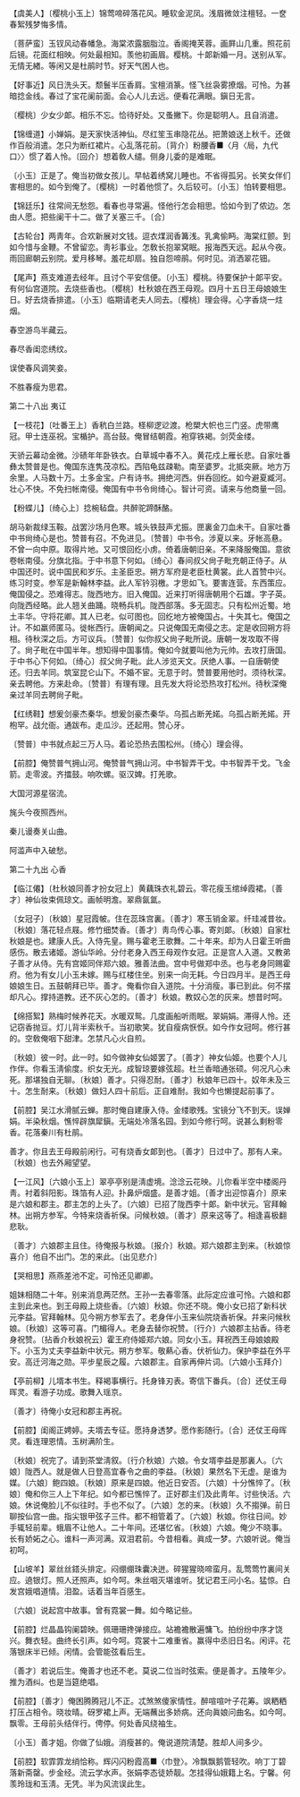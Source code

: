 <!-- { "loadSidebar": true } -->
【虞美人】〔樱桃小玉上〕锦莺啼碎落花风。睡软金泥凤。浅眉微敛注檀轻。一奁春絮残梦悔多情。

〔菩萨蛮〕玉钗风动春幡急。海棠浓露胭脂泣。香阁掩芙蓉。画屛山几重。照花前后镜。花面红相映。何处最相知。羡他初画眉。樱桃。十郞新婚一月。送别从军。无情无緖。等闲又是杜鹃时节。好天气困人也。 

【好事近】风日洗头天。颓鬟半压香肩。宝檀消篆。怪飞丝袅雾撩烟。可怜。为甚暗捻金线。春过了宝花阑前面。会心人儿去远。便看花满眼。鎭日无言。

〔樱桃〕少女少郞。相乐不忘。恰待好处。又蚤撇下。你是聪明人。且自消遣。 

【锦缠道】小婵娟。是天家快活神仙。尽红笙玉串隐花丛。把萧娘送上秋千。还做作百般消遣。怎只为断红裙片。心乱落花前。〔背介〕粉腰香■〈月〈局，九代口〉〉惯了着人怜。〔回介〕想着敎人缱。侧身儿委的是难眠。

〔小玉〕正是了。俺当初做女孩儿。早帖着绣窝儿睡也。不省得孤另。长笑女伴们害相思的。如今到俺了。〔樱桃〕一时着他惯了。久后较可。〔小玉〕怕转要相思。 

【锦廷乐】往常间无愁怨。看春也寻常遍。怪他行怎会相思。恰如今到了侬边。怎由人愿。把些阑干十二。做了关塞三千。〔合〕 

【古轮台】两靑年。合欢新展对文钱。逗衣煤润香篝浅。乳禽偷眄。海棠红颤。到如今惜与金鞭。不曾留恋。靑衫事业。怎敎长抱翠窝眠。报海西天远。起从今夜。雨回廊朝云别院。爱月移琴。羞花却扇。独自怨啼鹃。何时见。消洒翠花钿。

【尾声】燕支难道去经年。且讨个平安信便。〔小玉〕樱桃。待要保护十郞平安。有何仙宫道院。去烧些香也。〔樱桃〕杜秋娘在西王母观。四月十五日王母娘娘生日。好去烧香排遣。〔小玉〕临期请老夫人同去。〔樱桃〕理会得。心字香烧一炷烟。

春空游鸟半藏云。

春尽香闺恋绣纹。

误使春风调笑妾。

不胜春瘦为思君。 

第二十八出
夷讧

【一枝花】〔吐番王上〕香秔白兰路。柽柳逻逤渡。枪槊大帜也三门竖。虎带鹰冠。甲士连巫祝。宝楯护。高台鼓。俺冒结朝霞。袍穿铁褐。剑荧金缕。

天骄云幕动金微。沙碛年年卧铁衣。白草城中春不入。黄花戍上雁长悲。自家吐番彝太赞普是也。俺国东连隽茂凉松。西陷龟兹疎勒。南至婆罗。北抵突厥。地方万余里。人马数十万。土多金宝。户有诗书。拥绝河西。倂呑回纥。如今避夏臧河。壮心不快。不免扫帐南侵。俺国有中书令尙绮心。智计可资。请来与他商量一回。 

【粉蝶儿】〔绮心上〕捻椀毡盘。共醉驼蹄酥酪。

胡马新裁绿玉鞍。战罢沙场月色寒。城头铁鼓声尤振。匣裏金刀血未干。自家吐番中书尙绮心是也。赞普有召。不免进见。〔赞普〕中书令。涉夏以来。牙帐高悬。不曾一向中原。取得片地。又可恨回纥小虏。倚着唐朝旧亲。不来降服俺国。意欲卷帐南侵。分旗北指。于中书意下何如。〔绮心〕春间叔父尙子毗充朝正侍子。从中国还时。说中国民和岁乐。主圣臣忠。朔方军府是老臣杜黄裳。此人首赞中兴。练习时变。参军是新翰林李益。此人军钤羽檄。才思如飞。要害连营。东西策应。俺国侵之。恐难得志。陇西地方。旧入俺国。近来打听得唐朝用个石雄。字子英。向陇西经略。此人翘关曲踊。晓畅兵机。陇西部落。多无固志。只有松州近蜀。地土丰华。守将花卿。其人已老。似可图也。回纥地方被俺国占。十失其七。俺国之计。不如羸师匿马。徙帐西行。唐朝闻之。只说俺国无南侵之志。定是收回朔方将相。待秋深之后。方可议兵。〔赞普〕似你叔父尙子毗所说。唐朝一发攻取不得了。尙子毗在中国半年。想知得中国事情。俺如今就要叫他为元帅。去攻打唐国。于中书心下何如。〔绮心〕叔父尙子毗。此人涉览天文。厌绝人事。一自唐朝使还。归去羊同。筑室昆仑山下。不婚不宦。无意于时。赞普要用他时。须待秋深。亲去聘他。方来赴命。〔赞普〕有理有理。且先发大将论恐热攻打松州。待秋深俺亲过羊同去聘尙子毗。 

【红绣鞋】想爰剑豪杰秦华。想爰剑豪杰秦华。乌孤占断羌婼。乌孤占断羌婼。开枹罕。战允衙。通跋布。走瓜沙。还起用。赞心牙。

〔赞普〕中书就点起三万人马。着论恐热去围松州。〔绮心〕理会得。 

【前腔】俺赞普气拥山河。俺赞普气拥山河。中书智弄干戈。中书智弄干戈。飞金箭。走零波。齐擂鼓。响吹螺。驱汉婢。打羌歌。

大国河源星宿流。

旄头今夜照西州。

秦儿谩奏关山曲。

阿滥声中入破愁。 

第二十九出
心香

【临江僊】〔杜秋娘同善才扮女冠上〕黄藕珠衣礼碧云。零花瘦玉绾绰霞裙。〔善才〕神仙妆束佩琼文。画帧明澹。翠鼎氤氲。

〔女冠子〕〔秋娘〕星冠霞帔。住在蕊珠宫裏。〔善才〕寒玉销金翠。纤珪减昔妆。〔秋娘〕落花轻点屐。修竹细焚香。〔善才〕靑鸟传心事。寄刘郞。〔秋娘〕自家杜秋娘是也。建康人氏。入侍先皇。赐与霍老王歌舞。二十年来。却为人日霍王听曲感伤。散去诸姬。游仙华岭。分付老身入西王母观作女冠。正是宫人入道。又教弟子善才从侍。先有宫姬同伴郑六娘。雅善法曲。宫中号做郑中丞。也与老身同赐霍府。他为有女儿小玉未嫁。赐与红楼住坐。别来一向无耗。今日四月半。是西王母娘娘生日。五鼓朝拜已毕。善才。俺看你自入道院。十分消瘦。事已到此。何不摆却凡心。撑持道教。还不灰心怎的。〔善才〕秋娘。教奴心怎的灰来。想昔时呵。 

【绵搭絮】熟梅时候养花天。水暖双鸳。几度画船听雨眠。翠娟娟。滞得人怜。还记窃香抛豆。灯儿背半索秋千。当初歌笑。犹自瘦病恹恹。如今作女冠呵。修行甚的。空敎俺咽下甜津。怎禁凡心火自煎。

〔秋娘〕彼一时。此一时。如今做神女仙姬罢了。〔善才〕神女仙姬。也要个人儿作伴。你看玉淸偷度。织女无光。成智琼要嫁弦超。杜兰香暗通张硕。何况凡心未死。那堪独自无聊。〔秋娘〕善才。只得忍耐。〔善才〕秋娘年已四十。奴年未及三十。怎生耐来。〔秋娘〕做妇人四十前后。正自难耐。我如今也懒提起前事了。 

【前腔】吴江水滑腻云蝉。那时俺自建康入侍。金缕歌残。宝镜分飞不到天。误婵娟。半染秋烟。憔悴辟旗犀鎭。无端处冷落名园。到如今修行呵。说甚么剩粉零香。花落秦川有杜鹃。

善才。你且去王母殿前闲行。可有烧香女郞到也。〔善才〕日过中了。那有人来。〔秋娘〕也去外厢望望。 

【一江风】〔六娘小玉上〕翠亭亭别是淸虚境。淰淰云花映。儿你看半空中楼阁丹靑。衬着斜阳影。珠箔有人迎。扑鼻炉烟盛。是善才姐。〔善才出迎惊喜介〕原来是六娘和郡主。郡主怎的上头了。〔六娘〕已招了陇西李十郞。新中状元。官拜翰林。出朔方参军。今特来烧香祈保。问候秋娘。〔善才〕原来这等了。相逢喜极翻悲耿。

〔善才〕六娘郡主且住。待俺报与秋娘。〔报介〕秋娘。郑六娘郡主到来。〔秋娘惊喜介〕他自不出门。怎的来此。〔出见悲介〕 

【哭相思】燕燕差池不定。可怜还见卿卿。

姐妹相随二十年。别来消息两茫然。王孙一去春零落。此际定应谁可怜。六娘和郡主到此来也。到王母殿上烧些香。〔六娘〕秋娘。你还不晓。俺小女已招了新科状元李益。官拜翰林。见今朔方参军去了。老身伴小玉来仙院烧香祈保。幷来问候秋娘。〔秋娘〕这等可喜。门楣得人。老身去替你祝赞。〔行介〕六娘郡主拈香。待老身祝赞。〔拈香介秋娘祝云〕霍王府侍姬郑六娘。同女小玉。拜祝西王母娘娘殿下。小玉为丈夫李益新中状元。朔方参军。敬爇心香。伏祈仙力。保护李益在外平安。高迁河海之勋。平步星辰之履。六娘郡主。自家再伸片词。〔六娘小玉拜介〕 

【亭前柳】儿壻本书生。释褐事横行。托身锋刃表。寄信下番兵。〔合〕还仗王母晖灵。看游子功成。歌舞入瑶京。

〔善才〕待俺小女冠和郡主再祝。 

【前腔】闺阁正娉婷。夫壻去专征。愿持身透梦。愿作影随行。〔合〕还仗王母晖灵。看连理恩情。玉树满阶生。

〔秋娘〕祝完了。请到茶堂淸叙。〔行介秋娘〕六娘。令女壻李益是那裏人。〔六娘〕陇西人。就是做人日登高宜春令之曲的李益。〔秋娘〕果然名下无虚。是谁为媒。〔六娘〕鲍四娘。〔秋娘〕原来是四娘。他近日安否。〔六娘〕十分憔悴了。〔秋娘〕俺和你三人上下年纪。如今都已憔悴了。正好郡主们及此靑年。讨些快活。六娘。休说俺脸儿不似往时。手也不似了。〔六娘〕怎的来。〔秋娘〕久不搊弹。前日聊按仙宫一曲。指尖银甲弦子三件。都不相管着了。〔六娘〕秋娘。你往日间。妙手辄轻前辈。蛾眉不让他人。二十年间。还堪忆省。〔秋娘〕六娘。俺少不晓事。长有娇妬之心。谁料一声河满。双泪君前。今昔相看。眞成一梦。六娘听说。俺当初呵。 

【山坡羊】翠丝丝鎝头排定。闷绷绷珠囊决迸。碎猩猩晓啼蛮月。乱莺莺竹裏间关应。遶银灯。照人还照声。如今呵。朱丝咽灭堪谁听。犹记君王问小名。猛惊。白发宫娥唱道情。泪盈。话着当年百感生。

〔六娘〕说起宫中故事。曾有霓裳一舞。如今略记些。 

【前腔】烂晶晶钩阑碧映。佩珊珊搀弹接应。站襜襜散遍慵飞。拍纷纷中序才饶兴。舞衣轻。曲终长引声。如今呵。霓裳十二难重省。赢得中丞旧日名。闲评。花落银床半已倾。闲情。会管能弦看后生。

〔善才〕若说后生。俺善才也还不老。莫说二位当时弦索。便是善才。五陵年少。推为酒纠。也是当筵绝唱。 

【前腔】〔善才〕俺困腾腾冠儿不正。忒煞煞傻家情性。醉喧喧叶子花筹。飒粞粞打压占相令。晓妆晴。砑罗裙上声。无端蘸出多娇病。还向眞娘问曲名。如今呵。飘零。王母前头结伴行。俜停。何处香风绕袖生。

〔小玉〕善才姐。你做了仙娥。消瘦甚的。俺说道院淸楚。胜却人间多少。 

【前腔】软霏霏龙绡恰称。辉闪闪粉霞高■〈巾登〉。冷飘飘鹅管轻吹。响丁丁碧落新斋罄。步金经。流云学水声。张娟李态徒娇靓。怎挂得仙娥籍上名。宁馨。何羡玲珑和玉淸。无凭。半为风流误此生。

